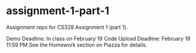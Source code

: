 # assignment-1-part-1
Assignment repo for CS328 Assignment 1 (part 1).

Demo Deadline: In class on February 19
Code Upload Deadline: February 19 11:59 PM
See the Homework section on Piazza for details.
